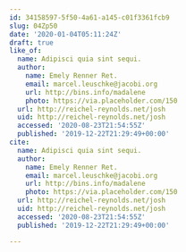 ```yaml
---
id: 34158597-5f50-4a61-a145-c01f3361fcb9
slug: 04Zp50
date: '2020-01-04T05:11:24Z'
draft: true
like_of:
  name: Adipisci quia sint sequi.
  author:
    name: Emely Renner Ret.
    email: marcel.leuschke@jacobi.org
    url: http://bins.info/madalene
    photo: https://via.placeholder.com/150
  url: http://reichel-reynolds.net/josh
  uid: http://reichel-reynolds.net/josh
  accessed: '2020-08-23T21:54:55Z'
  published: '2019-12-22T21:29:49+00:00'
cite:
  name: Adipisci quia sint sequi.
  author:
    name: Emely Renner Ret.
    email: marcel.leuschke@jacobi.org
    url: http://bins.info/madalene
    photo: https://via.placeholder.com/150
  url: http://reichel-reynolds.net/josh
  uid: http://reichel-reynolds.net/josh
  accessed: '2020-08-23T21:54:55Z'
  published: '2019-12-22T21:29:49+00:00'

---
```



